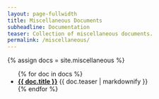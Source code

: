 ```yaml
---
layout: page-fullwidth
title: Miscellaneous Documents
subheadline: Documentation 
teaser: Collection of miscellaneous documents.
permalink: /miscellaneous/
---
```

{% assign docs = site.miscellaneous %}


<ul>
  {% for doc in docs %}
    <li>
      <b><a href="{{ doc.url | relative_url }}">{{ doc.title }}</a></b>
      {{ doc.teaser | markdownify }}
    </li>
  {% endfor %}
</ul>


